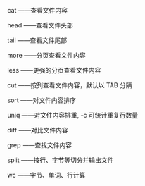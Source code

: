 cat
——查看文件内容

head
——查看文件头部

tail
——查看文件尾部

more
——分页查看文件内容

less
——更强的分页查看文件内容

cut
——按列查看文件内容，默认以 TAB 分隔

sort
——对文件内容排序

uniq
——对文件内容排重, -c 可统计重复行数量

diff
——对比文件内容

grep
——查找文件内容

split
——按行、字节等切分并输出文件

wc
——字节、单词、行计算

